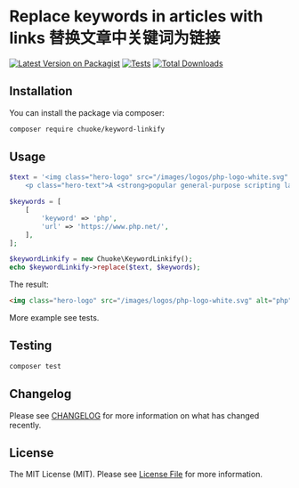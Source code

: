 # Replace keywords in articles with links 替换文章中关键词为链接

[![Latest Version on Packagist](https://img.shields.io/packagist/v/chuoke/keyword-linkify.svg?style=flat-square)](https://packagist.org/packages/chuoke/keyword-linkify)
[![Tests](https://github.com/chuoke/keyword-linkify/actions/workflows/run-tests.yml/badge.svg?branch=main)](https://github.com/chuoke/keyword-linkify/actions/workflows/run-tests.yml)
[![Total Downloads](https://img.shields.io/packagist/dt/chuoke/keyword-linkify.svg?style=flat-square)](https://packagist.org/packages/chuoke/keyword-linkify)

## Installation

You can install the package via composer:

```bash
composer require chuoke/keyword-linkify
```

## Usage

```php
$text = '<img class="hero-logo" src="/images/logos/php-logo-white.svg" alt="php" width="240" height="120">
    <p class="hero-text">A <strong>popular general-purpose scripting language</strong> that is especially suited to web development.<br>Fast, flexible and pragmatic, PHP powers everything from your blog to the most popular websites in the world.</p>';

$keywords = [
    [
        'keyword' => 'php',
        'url' => 'https://www.php.net/',
    ],
];

$keywordLinkify = new Chuoke\KeywordLinkify();
echo $keywordLinkify->replace($text, $keywords);

```

The result:

```html
<img class="hero-logo" src="/images/logos/php-logo-white.svg" alt="php" width="240" height="120"><p class="hero-text">A <strong>popular general-purpose scripting language</strong> that is especially suited to web development.<br>Fast, flexible and pragmatic, <a target="blank" href="https://www.php.net/" title="PHP">PHP</a> powers everything from your blog to the most popular websites in the world.</p>
```
[](./imgs/example-1.phg)

More example see tests.

## Testing

```bash
composer test
```

## Changelog

Please see [CHANGELOG](CHANGELOG.md) for more information on what has changed recently.

## License

The MIT License (MIT). Please see [License File](LICENSE.md) for more information.
